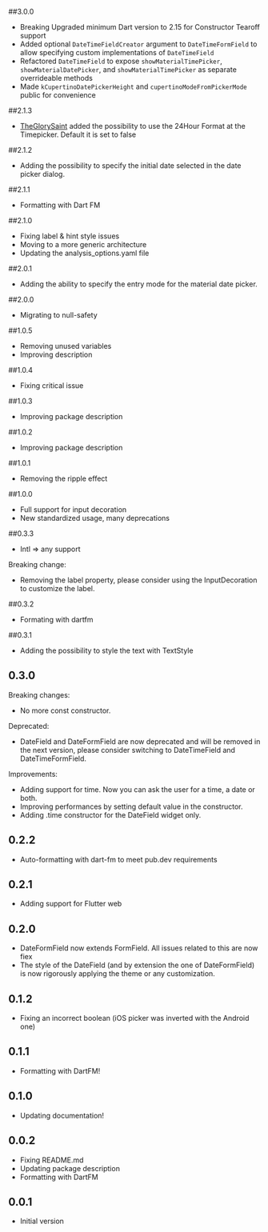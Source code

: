 ##3.0.0

* Breaking Upgraded minimum Dart version to 2.15 for Constructor Tearoff support
* Added optional `DateTimeFieldCreator` argument to `DateTimeFormField` to allow specifying custom implementations of `DateTimeField`
* Refactored `DateTimeField` to expose `showMaterialTimePicker`, `showMaterialDatePicker`, and `showMaterialTimePicker` as separate overrideable methods
* Made `kCupertinoDatePickerHeight` and `cupertinoModeFromPickerMode` public for convenience

##2.1.3

* [TheGlorySaint](https://github.com/TheGlorySaint) added the possibility to use the 24Hour Format at the Timepicker. Default it is set to false

##2.1.2

* Adding the possibility to specify the initial date selected in the date picker dialog.

##2.1.1

* Formatting with Dart FM

##2.1.0

* Fixing label & hint style issues
* Moving to a more generic architecture
* Updating the analysis_options.yaml file

##2.0.1

* Adding the ability to specify the entry mode for the material date picker.

##2.0.0

* Migrating to null-safety


##1.0.5

* Removing unused variables
* Improving description


##1.0.4

* Fixing critical issue

##1.0.3

* Improving package description

##1.0.2

* Improving package description

##1.0.1

* Removing the ripple effect

##1.0.0

* Full support for input decoration
* New standardized usage, many deprecations

##0.3.3

* Intl => any support

Breaking change:
* Removing the label property, please consider using the InputDecoration to customize the label.

##0.3.2

* Formating with dartfm

##0.3.1

* Adding the possibility to style the text with TextStyle

## 0.3.0

Breaking changes:
* No more const constructor.

Deprecated:
* DateField and DateFormField are now deprecated and will be removed in the next version, please consider switching to
  DateTimeField and DateTimeFormField.

Improvements:
* Adding support for time. Now you can ask the user for a time, a date or both.
* Improving performances by setting default value in the constructor.
* Adding .time constructor for the DateField widget only.

## 0.2.2

* Auto-formatting with dart-fm to meet pub.dev requirements

## 0.2.1

* Adding support for Flutter web

## 0.2.0

* DateFormField now extends FormField. All issues related to this are now fiex
* The style of the DateField (and by extension the one of DateFormField) is now rigorously applying the theme or any customization.

## 0.1.2

* Fixing an incorrect boolean (iOS picker was inverted with the Android one)

## 0.1.1

* Formatting with DartFM!

## 0.1.0

* Updating documentation!

## 0.0.2

* Fixing README.md
* Updating package description
* Formatting with DartFM

## 0.0.1

* Initial version
